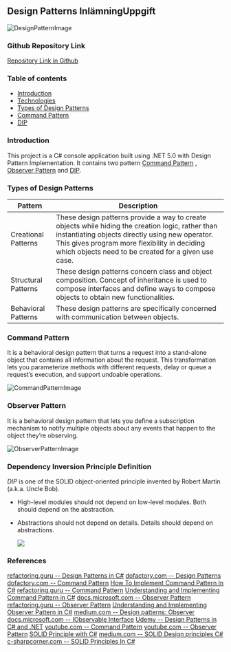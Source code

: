 ## Design Patterns InlämningUppgift
![DesignPatternImage](https://www.syncfusion.com/blogs/wp-content/uploads/2019/08/Tile-1.jpg)

### Github Repository Link
[Repository Link in Github](https://github.com/Dtodesign/designPatterns)

###  Table of contents
* [Introduction](#introduction)
* [Technologies](#technologies)
* [Types of Design Patterns](#type-of-design-patterns)
* [Command Pattern](#command-pattern)
* [DIP](#dip)


### Introduction

This project is a C# console application built using .NET 5.0 with Design Pattern Implementation. It contains two pattern [Command Pattern](https://refactoring.guru/design-patterns/command) , [Observer Pattern](https://refactoring.guru/design-patterns/observer) and [DIP](https://www.tutorialsteacher.com/ioc/dependency-inversion-principle).


### Types of Design Patterns

 Pattern | Description 
 ------- | ------ 
 Creational Patterns | These design patterns provide a way to create objects while hiding the creation logic, rather than instantiating objects directly using new operator. This gives program more flexibility in deciding which objects need to be created for a given use case. 
 Structural Patterns |These design patterns concern class and object composition. Concept of inheritance is used to compose interfaces and define ways to compose objects to obtain new functionalities. 
 Behavioral Patterns | These design patterns are specifically concerned with communication between objects.




### Command Pattern
It  is a behavioral design pattern that turns a request into a stand-alone object that contains all information about the request. This transformation lets you parameterize methods with different requests, delay or queue a request’s execution, and support undoable operations.


![CommandPatternImage](https://refactoring.guru/images/patterns/diagrams/command/structure.png)


### Observer Pattern
It  is a behavioral design pattern that lets you define a subscription mechanism to notify multiple objects about any events that happen to the object they’re observing.

![ObserverPatternImage](https://refactoring.guru/images/patterns/diagrams/observer/structure.png)

### Dependency Inversion Principle Definition

*DIP* is one of the SOLID object-oriented principle invented by Robert Martin (a.k.a. Uncle Bob).
- High-level modules should not depend on low-level modules. Both should depend on the abstraction.
- Abstractions should not depend on details. Details should depend on abstractions.

    ![](https://miro.medium.com/max/700/1*b6EH_TCw1gEvhGe8eT4VTg.png)
    
    
### References

[refactoring.guru -- Design Patterns in C#](https://refactoring.guru/design-patterns/csharp)
[dofactory.com -- Design Patterns](https://www.dofactory.com/net/design-patterns)
[dofactory.com -- Command Pattern](https://www.dofactory.com/net/command-design-pattern)
[How To Implement Command Pattern In C#](https://www.infoworld.com/article/3409800/how-to-use-the-command-design-pattern-in-c.html)
[refactoring.guru -- Command Pattern](https://refactoring.guru/design-patterns/command/csharp/example)
[Understanding and Implementing Command Pattern in C#](https://www.codeproject.com/Articles/339390/Understanding-and-Implementing-Command-Pattern-in)
[docs.microsoft.com -- Observer Pattern](https://docs.microsoft.com/en-us/dotnet/standard/events/observer-design-pattern)
[refactoring.guru -- Observer Pattern](https://refactoring.guru/design-patterns/observer)
[Understanding and Implementing Observer Pattern in C#](https://www.codeproject.com/Articles/328361/Understanding-and-Implementing-Observer-Pattern-in)
[medium.com -- Design patterns: Observer](https://medium.com/@sawomirkowalski/design-patterns-observer-5832ad7e0ddf)
[docs.microsoft.com -- IObservable<T> Interface](https://docs.microsoft.com/en-us/dotnet/api/system.iobservable-1?view=net-5.0)
[Udemy -- Design Patterns in C# and .NET](https://www.udemy.com/course/design-patterns-csharp-dotnet/)
[youtube.com -- Command Pattern](https://www.youtube.com/watch?v=9qA5kw8dcSU&ab_channel=ChristopherOkhravi)
[youtube.com -- Observer Pattern](https://www.youtube.com/watch?v=_BpmfnqjgzQ&ab_channel=ChristopherOkhravi)
[SOLID Principle with C#](https://www.codeproject.com/Tips/1033646/SOLID-Principle-with-Csharp-Example)
[medium.com -- SOLID Design principles C#](https://medium.com/@mirzafarrukh13/solid-design-principles-c-de157c500425)
[c-sharpcorner.com -- SOLID Principles In C#
](https://www.c-sharpcorner.com/UploadFile/damubetha/solid-principles-in-C-Sharp)








